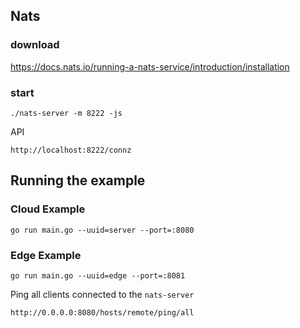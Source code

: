 
## Nats

### download

https://docs.nats.io/running-a-nats-service/introduction/installation

### start

```
./nats-server -m 8222 -js
```

API
```
http://localhost:8222/connz
```

## Running the example

### Cloud Example
```
go run main.go --uuid=server --port=:8080
```

### Edge Example
```
go run main.go --uuid=edge --port=:8081
```

Ping all clients connected to the `nats-server`

```
http://0.0.0.0:8080/hosts/remote/ping/all
```
